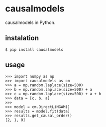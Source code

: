 # causalmodels
causalmodels in Python.

## instalation

    $ pip install causalmodels

## usage

    >>> import numpy as np
    >>> import causalmodels as cm
    >>> a = np.random.laplace(size=500)
    >>> b = np.random.laplace(size=500) + a
    >>> c = np.random.laplace(size=500) + a + b
    >>> data = [c, b, a]
    >>>
    >>> model = cm.DirectLiNGAM()
    >>> results = model.fit(data)
    >>> results.get_causal_order()
    [2, 1, 0]
